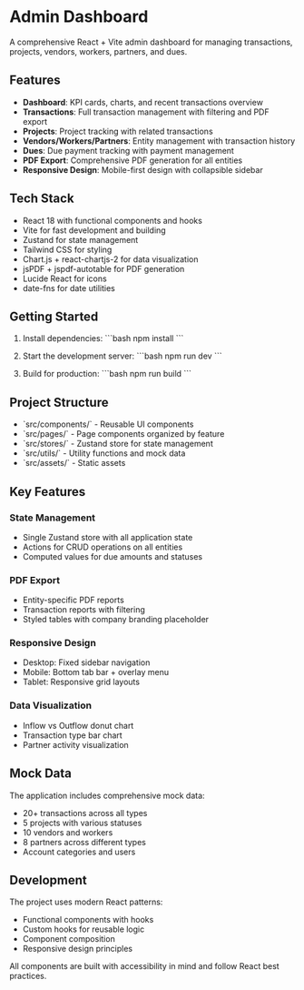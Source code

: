 # Admin Dashboard

A comprehensive React + Vite admin dashboard for managing transactions, projects, vendors, workers, partners, and dues.

## Features

- **Dashboard**: KPI cards, charts, and recent transactions overview
- **Transactions**: Full transaction management with filtering and PDF export
- **Projects**: Project tracking with related transactions
- **Vendors/Workers/Partners**: Entity management with transaction history
- **Dues**: Due payment tracking with payment management
- **PDF Export**: Comprehensive PDF generation for all entities
- **Responsive Design**: Mobile-first design with collapsible sidebar

## Tech Stack

- React 18 with functional components and hooks
- Vite for fast development and building
- Zustand for state management
- Tailwind CSS for styling
- Chart.js + react-chartjs-2 for data visualization
- jsPDF + jspdf-autotable for PDF generation
- Lucide React for icons
- date-fns for date utilities

## Getting Started

1. Install dependencies:
\`\`\`bash
npm install
\`\`\`

2. Start the development server:
\`\`\`bash
npm run dev
\`\`\`

3. Build for production:
\`\`\`bash
npm run build
\`\`\`

## Project Structure

- \`src/components/\` - Reusable UI components
- \`src/pages/\` - Page components organized by feature
- \`src/stores/\` - Zustand store for state management
- \`src/utils/\` - Utility functions and mock data
- \`src/assets/\` - Static assets

## Key Features

### State Management
- Single Zustand store with all application state
- Actions for CRUD operations on all entities
- Computed values for due amounts and statuses

### PDF Export
- Entity-specific PDF reports
- Transaction reports with filtering
- Styled tables with company branding placeholder

### Responsive Design
- Desktop: Fixed sidebar navigation
- Mobile: Bottom tab bar + overlay menu
- Tablet: Responsive grid layouts

### Data Visualization
- Inflow vs Outflow donut chart
- Transaction type bar chart
- Partner activity visualization

## Mock Data

The application includes comprehensive mock data:
- 20+ transactions across all types
- 5 projects with various statuses
- 10 vendors and workers
- 8 partners across different types
- Account categories and users

## Development

The project uses modern React patterns:
- Functional components with hooks
- Custom hooks for reusable logic
- Component composition
- Responsive design principles

All components are built with accessibility in mind and follow React best practices.
